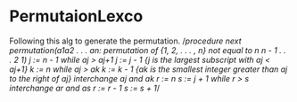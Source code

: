 # PermutaionLexco

Following this alg to generate the permutation. 
/*procedure next permutation(a1a2 . . . an: permutation of
{1, 2, . . . , n} not equal to n n - 1 . . . 2 1)
j := n - 1
while aj > aj+1
j := j - 1
{j is the largest subscript with aj < aj+1}
k := n
while aj > ak
k := k - 1
{ak is the smallest integer greater than aj to the right of aj}
interchange aj and ak
r := n
s := j + 1
while r > s
interchange ar and as
r := r - 1
s := s + 1*/
